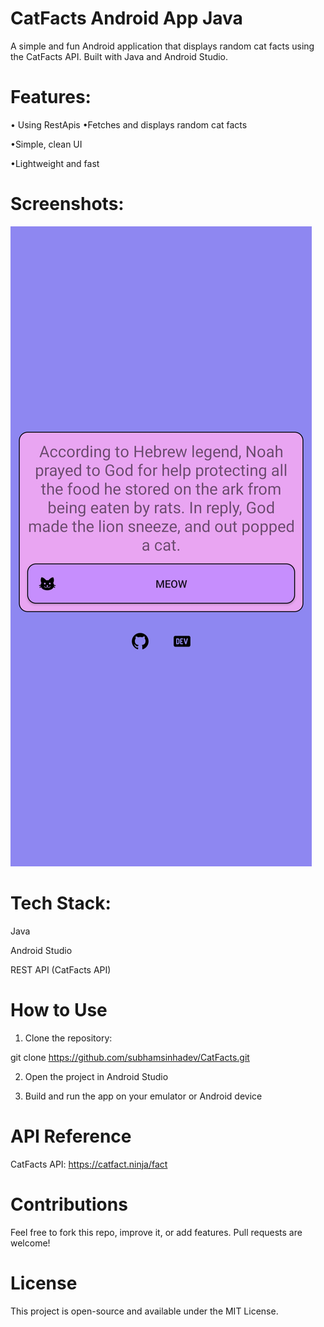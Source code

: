# CatFacts Android App Java 

A simple and fun Android application that displays random cat facts using the CatFacts API. Built with Java and Android Studio.

# Features:
• Using RestApis
•Fetches and displays random cat facts

•Simple, clean UI

•Lightweight and fast


# Screenshots:
![App Screenshot](https://github.com/subhamsinhadev/CatFacts/blob/main/Sample.jpg)


# Tech Stack:

Java

Android Studio

REST API (CatFacts API)


# How to Use

1. Clone the repository:

git clone https://github.com/subhamsinhadev/CatFacts.git


2. Open the project in Android Studio


3. Build and run the app on your emulator or Android device



# API Reference

CatFacts API: https://catfact.ninja/fact

# Contributions

Feel free to fork this repo, improve it, or add features. Pull requests are welcome!

# License

This project is open-source and available under the MIT License.

